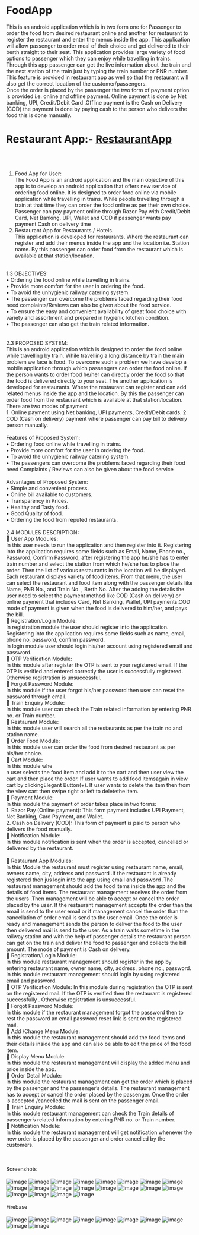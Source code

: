 # FoodApp
This is an android application which is in two form one for Passenger to order the food from desired restaurant online and another for restaurant to register the restaurant and enter the menus inside the app. This application will allow passenger to order meal of their choice and get delivered to their berth straight to their seat. This application provides large variety of food options to passenger which they can enjoy while travelling in trains.
<br>
Through this app passenger can get the live information about the train and the next station of the train just by typing the train number or PNR number. This feature is provided in restaurant app as well so that the restaurant will also get the correct location of the customer/passengers.
<br>
Once the order is placed by the passenger the two form of payment option is provided
i.e. online and offline payment. Online payment is done by Net banking, UPI, Credit/Debit Card .Offline payment is the Cash on Delivery (COD) the payment is done by paying cash to the person who delivers the food this is done manually.
<br>
# Restaurant App:- [RestaurantApp](https://github.com/raushanvivek9/RestaurantApp) 
<br><br>
1)	Food App for User:<br>
The Food App is an android application and the main objective of this app is to develop an android application that offers new service of ordering food online. It is designed to order food online via mobile application while travelling in trains. While people travelling through a train at that time they can order the food online as per their own choice. Passenger can pay payment online through Razor Pay with Credit/Debit Card, Net Banking, UPI, Wallet and COD if passenger wants pay payment Cash on delivery time
2)	Restaurant App for Restaurants / Hotels.<br>
This application is developed for restaurants. Where the restaurant can register and add their menus inside the app and the location i.e. Station name. By this passenger can order food from the restaurant which is available at that station/location. 
<br>
1.3	OBJECTIVES:<br>
•	Ordering the food online while travelling in trains.<br>
•	Provide more comfort for the user in ordering the food.<br>
•	To avoid the unhygienic railway catering system.<br>
•	The passenger can overcome the problems faced regarding their food need complaints/Reviews can also be given about the food service.<br>
•	To ensure the easy and convenient availability of great food choice with variety and assortment and prepared in hygienic kitchen condition.<br>
•	The passenger can also get the train related information.<br>
<br><br>
2.3	PROPOSED SYSTEM:<br>
This is an android application which is designed to order the food online while travelling by train. While travelling a long distance by train the main problem we face is food. To overcome such a problem we have develop a mobile application through which passengers can order the food online. If the person wants to order food he/her can directly order the food so that the food is delivered directly to your seat.
The another application is developed for restaurants. Where the restaurant can register and can add related menus inside the app and the location. By this the passenger can order food from the restaurant which is available at that station/location.
There are two modes of payment<br>
1.	Online payment using Net banking, UPI payments, Credit/Debit cards.
2.	COD (Cash on delivery) payment where passenger can pay bill to delivery person manually.
<br><br>
Features of Proposed System:<br>
•	Ordering food online while travelling in trains.<br>
•	Provide more comfort for the user in ordering the food.<br>
•	To avoid the unhygienic railway catering system.<br>
•	The passengers can overcome the problems faced regarding their food need Complaints / Reviews can also be given about the food service<br><br>
Advantages of Proposed System:<br>
•	Simple and convenient process.<br>
•	Online bill available to customers.<br>
•	Transparency in Prices.<br>
•	Healthy and Tasty food.<br>
•	Good Quality of food.<br>
•	Ordering the  food from reputed restaurants.<br><br>
2.4	MODULES DESCRIPTION:<br>
	User App Modules:<br>
In this user needs to run the application and then register into it. Registering into the application requires some fields such as Email, Name, Phone no., Password, Confirm Password, after registering the app he/she has to enter train number and select the station from which he/she has to place the order. Then the list of various restaurants in the location will be displayed. Each restaurant displays variety of  food items. From that menu, the user can select the restaurant and food item along with the passenger details like Name, PNR No., and Train No. , Berth No. After the adding the details the user need to select the payment method like COD (Cash on delivery) or online payment that includes Card, Net Banking, Wallet, UPI payments.COD mode of payment is given when the food is delivered to him/her, and pays the bill.
<br>
	Registration/Login Module:<br>
In registration module the user should register into the application. Registering into the application requires some fields such as name, email, phone no, password, confirm password.<br>
In login module user should login his/her account using registered email and password.<br>
	OTP Verification Module:<br>
In this module after register the  OTP is sent to your registered email. If the OTP is verified and entered correctly the user is successfully registered. Otherwise registration is unsuccessful.<br>
	Forgot Password Module:<br>
In this module if the user forgot his/her password then user can reset the password through email.<br>
	Train Enquiry Module:<br>
In this module user can check the Train related information by entering PNR no. or Train number.<br>
	Restaurant Module:<br>
In this module user will search all the restaurants as per the train no and station name.<br>
	Order Food Module:<br>
In this module user can order the food from desired restaurant as per his/her choice.<br>
	Cart Module:<br>
In this module whe<br>n user selects the food item and add it to the cart and then user view the cart and then place the order. If user wants to add food itemsagain in view cart by clickingElegant Button(+). If user wants to delete the item then from the view cart then swipe right or left to deletethe item.<br>
	Payment Module:<br>
In this module the payment of order takes place in two forms:<br>
1.	Razor Pay (Online payment): This form payment includes UPI Payment, Net Banking, Card Payment, and Wallet.<br>
2.	Cash on Delivery (COD): This form of payment is paid to person who delivers the food manually.<br>
	Notification Module:<br>
In this module notification is sent when the order is accepted, cancelled or delivered by the restaurant.<br>
<br>
	Restaurant App Modules:<br>
In this Module the restaurant must register using restaurant name, email, owners name, city, address and password .If the restaurant is already registered then jus login into the app using email and password .The restaurant management should add the food items inside the app and the details of food items.  The restaurant management receives the order from the users .Then management will be able to accept or cancel the order placed by the user. If the restaurant management accepts the order than the email is send to the user email or if management cancel the order than the cancellation of order email is send to the user email. Once the order is ready and management sends the person to deliver the food to the user then delivered mail is send to the user. As a train waits sometime in the railway station and with the help of passenger details the restaurant person can get on the train and deliver the food to passenger and collects the bill amount. The mode of payment is Cash on delivery.<br>
	Registration/Login Module:<br>
In this module restaurant management should register in the app by entering restaurant name, owner name, city, address, phone no., password.<br>
In this module restaurant management should login by using registered email and password.<br>
	OTP Verification Module:
In this module during registration the OTP is sent on  the registered mail. If the OTP is verified then the restaurant is registered successfully . Otherwise registration is unsuccessful.<br>
	Forgot Password Module:<br>
In this module if the restaurant management forgot  the password then to rest the password an email password reset link is sent on the  registered mail.<br>
	Add /Change Menu Module:<br>
In this module the restaurant management should add the food items and their details inside the app and can also be able to edit the price of the food item.<br>
	Display Menu Module:<br>
In this module the restaurant management will display the added menu and price inside the app.<br>
	Order Detail Module:<br>
In this module the restaurant management can get the order which is placed by the passenger and the passenger’s details. The restaurant management has to accept or cancel the order placed by the passenger. Once the order is accepted /cancelled the mail is sent on the passenger email.<br>
	Train Enquiry Module:<br>
In this module restaurant management can check the Train details of passenger’s related information by entering PNR no. or Train number.<br>
	Notification Module:<br>
In this module the restaurant management will get notification whenever the new order is placed by the passenger and order cancelled by the customers.<br>

<br><br>Screenshots <br><br>
![image](https://github.com/raushanvivek9/FoodApp/assets/49828254/b9f10bcc-315e-4e83-bbe6-493c668f7596)
![image](https://github.com/raushanvivek9/FoodApp/assets/49828254/9d63c150-8d0b-48a1-a198-053444791ff9)
![image](https://github.com/raushanvivek9/FoodApp/assets/49828254/0b85adde-93f2-4e10-be02-24d008ca8f6d)
![image](https://github.com/raushanvivek9/FoodApp/assets/49828254/583eb4ac-c802-4626-9c59-164fe8852d57)
![image](https://github.com/raushanvivek9/FoodApp/assets/49828254/194c1588-553f-4efe-b2b0-d63fd2c54dd7)
![image](https://github.com/raushanvivek9/FoodApp/assets/49828254/5a41da0c-c521-406b-8722-a9637adf09fd)
![image](https://github.com/raushanvivek9/FoodApp/assets/49828254/c29fbd8a-98b1-45e2-bba2-0f0312eb7b06)
![image](https://github.com/raushanvivek9/FoodApp/assets/49828254/92896b74-b241-4d1b-a9a3-607f1affd8b9)
![image](https://github.com/raushanvivek9/FoodApp/assets/49828254/522f8048-028e-4885-b63b-62b0610f942f)
![image](https://github.com/raushanvivek9/FoodApp/assets/49828254/7088536f-3cc4-4145-bda4-3afb878615f8)
![image](https://github.com/raushanvivek9/FoodApp/assets/49828254/993a804b-44c2-4261-9f9e-2811dcfe5ad4)
![image](https://github.com/raushanvivek9/FoodApp/assets/49828254/9bc7efe1-d8d1-4278-9810-d1e16641b1c9)
![image](https://github.com/raushanvivek9/FoodApp/assets/49828254/69c19fbe-6a94-4104-b236-e5416a6d3b9a)
![image](https://github.com/raushanvivek9/FoodApp/assets/49828254/3a415b38-c252-4f81-bd18-b6a142212875)
![image](https://github.com/raushanvivek9/FoodApp/assets/49828254/7f2ec7a2-c391-4488-a1a8-afd23ec5a757)
![image](https://github.com/raushanvivek9/FoodApp/assets/49828254/ec4ef68d-4864-4c80-93e9-58c236029adc)
![image](https://github.com/raushanvivek9/FoodApp/assets/49828254/57354291-881c-40fe-967a-be50d206370f)
![image](https://github.com/raushanvivek9/FoodApp/assets/49828254/28ca82be-879c-4e37-8f8f-916cef425b34)
![image](https://github.com/raushanvivek9/FoodApp/assets/49828254/9f9886b8-c7fa-47b3-bece-833cfc19006b)
![image](https://github.com/raushanvivek9/FoodApp/assets/49828254/2f4981d8-28a6-4479-85d0-c8d29d22d1b4)
<br><br>Firebase<br><br>
![image](https://github.com/raushanvivek9/FoodApp/assets/49828254/b58b5e9d-9253-473f-b8cf-4d2f44592617)
![image](https://github.com/raushanvivek9/FoodApp/assets/49828254/0cf05e3a-ccf0-4a1b-a0d4-abf08393d878)
![image](https://github.com/raushanvivek9/FoodApp/assets/49828254/e733ac6a-0e28-42df-93c6-7dad93fb48c3)
![image](https://github.com/raushanvivek9/FoodApp/assets/49828254/ddd73b89-3d0f-4066-8891-6597744a225d)
![image](https://github.com/raushanvivek9/FoodApp/assets/49828254/dc70f721-ca32-4c43-9934-fbfeb7cf8dd2)
![image](https://github.com/raushanvivek9/FoodApp/assets/49828254/8fafe6b5-fa29-4830-8a56-25e94b37aafb)
![image](https://github.com/raushanvivek9/FoodApp/assets/49828254/644f0640-ba59-4511-8867-15d4dafed0ab)
![image](https://github.com/raushanvivek9/FoodApp/assets/49828254/96f0e41e-b1c4-4de2-aec2-e3636c8f1740)
![image](https://github.com/raushanvivek9/FoodApp/assets/49828254/b7e85bd4-f407-4852-94f4-8ce343136840)
![image](https://github.com/raushanvivek9/FoodApp/assets/49828254/b0a83526-4787-4045-ada9-1bdcbd7d6b5a)

